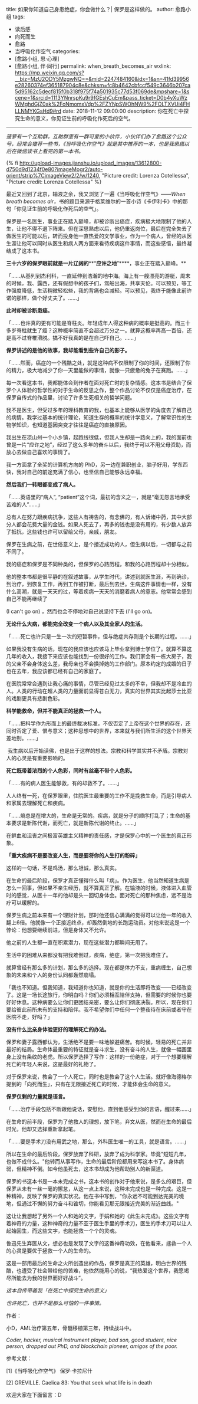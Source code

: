 title: 如果你知道自己身患绝症，你会做什么？| 保罗是这样做的。
author: 愈路小组
tags:
  - 读后感
  - 向死而生
  - 愈路
  - 当呼吸化作空气
categories:
  - [愈路小组, 思·心理]
  - [愈路小组, 伴·同行]
permalink: when_breath_becomes_air
wxlink: https://mp.weixin.qq.com/s?__biz=MzU2ODY5MzgwNQ==&mid=2247484160&idx=1&sn=41fd39956e28260374ef365187904c8e&chksm=fc8b4642cbfccf549c3646b207ca5d95162c5decf815f0b318f975f74a501935c77d53f069de&mpshare=1&scene=1&srcid=1113YNnrspKu9r9fGEshCuEm&pass_ticket=D0b4yXuWzWMghdGjZ0ak%2FoNmomxVdp%2FZYNpSWOhNW9%2FOLTXVUi4FHLLNMYKGsHd9#rd
date: 2018-11-12 09:00:00
description: 你在死亡中探究生命的意义，你见证生前的呼吸化作死后的空气。
---

_菠萝有一个互助群，互助群里有一群可爱的小伙伴，小伙伴们办了愈路这个公众号，经常会推荐一些书，《当呼吸化作空气》就是其中推荐的一本，也是我患癌以后在微信读书上看完的第一本书。_

<!-- more -->

{% fi http://upload-images.jianshu.io/upload_images/13612800-d750d9d1234f0e80?imageMogr2/auto-orient/strip%7CimageView2/2/w/1240, "Picture credit: Lorenza Cotellessa", "Picture credit: Lorenza Cotellessa" %}

最近又回到了北京，输液之余，我又浏览了一遍《当呼吸化作空气》——_When breath becomes air_，书的题目来源于格莱维尔的一首小诗《卡伊利卡》中的那句「你见证生前的呼吸化作死后的空气」。

保罗是一名医生，事业正在踏入巅峰，却被诊断出癌症，疾病极大地限制了他的人生，让他不得不退下阵来。但在深思熟虑以后，他仍重返岗位，最后在完全失去了做医生的可能以后，转而投身他一直热爱的文学事业，作为一个病人，曾经的从医生涯让他可以同时从医生和病人两方面来看待疾病这件事情，而这些感悟，最终凝结成了这本书。

**三十六岁的保罗眼前就是一片辽阔的****“****应许之地****”****，事业正在踏入巅峰。**

「……从基列到杰利科，一直延伸到浩瀚的地中海。海上有一艘漂亮的游艇，周末的时候，我、露西，还有假想中的孩子们，驾船出海，共享天伦。可以预见，等工作强度降低，生活稍微轻松些，我的背痛也会减轻。可以预见，我终于能像此前许诺的那样，做个好丈夫了。……」

**此时却被诊断患癌。**

「……也许真的更有可能是脊柱炎。年轻成年人得这种病的概率是挺高的。而三十多岁脊柱就生了癌？这种概率简直不会超过万分之一。就算这概率再高一百倍，还是高不过脊椎滑脱。搞不好我真的是在自己吓自己。……」

**保罗讲述的是他的故事，我却能看到些许自己的影子。**

「……然而，癌症的一个残酷之处，就是这种病不仅限制了你的时间，还限制了你的精力，极大地减少了你一天里能做的事情，就像一只疲惫的兔子在赛跑。……」

每一次看这本书，我都能体会到作者在面对死亡时的复杂情感。这本书是结合了保罗个人体验的哲学性的对于生命的反思之作，整个作品讨论不仅仅是癌症治疗，在保罗自传式的作品里，讨论了许多生死相关的哲学问题。

我不是医生，但受过多年的理科教育的我，也基本上能够从医学的角度去了解自己的病情。我学过基本的统计理论，知道生存的概率的统计学意义，了解常识性的生物学知识，也知道基因突变才往往是癌症的直接原因。

我出生在凉山州一个小乡镇，起跑线很低，但我人生却是一路向上的，我的面前也曾是一片“应许之地”，经过了这么多年的奋斗以后，我终于可以不用父母资助，而放心去做自己喜欢的事情了。

我一方面拿了全奖的计算机方向的 PhD，另一边在兼职创业，脑子好用，学东西快，我对自己的前途充满了信心，也坚信自己能够永远幸福。

**然后我们一转眼都变成了病人。**

「……英语里的“病人”, “patient”这个词，最初的含义之一，就是“毫无怨言地承受苦难的人”……」

总有人在努力跟疾病抗争，这些人有祷告的，有念佛的，有人诉诸中药，其中大部分人都会花费大量的金钱。如果人死去了，再多的钱也是没有用的，有少数人放弃了抵抗，这些钱也许可以留给父母，亲戚，朋友。

保罗在生病之前，在世俗意义上，是个接近成功的人，但生病以后，一切都与之前不同了。

我的癌症和保罗是不同种类的，但保罗的心路历程，和我的心路历程却十分相似。

他的整本书都是很平静的在叙述故事，从学生时代，讲述到就医生涯，再到确诊，到治疗，到恢复工作，再到工作被打断，最后到去世。生病这件事情也一样，没有什么高潮，就是一天天的过，等着疾病一天天的消磨着病人的意志。他常常会感到自己不能再继续了

(I can't go on) ，然而也会不停地对自己说坚持下去 (I'll go on)。

**无论什么大病，都能完全改变一个病人以及其全家人的生活。**

「……死亡也许只是一生一次的短暂事件，但与绝症共存则是个长期的过程。……」

如果我没有生病的话，现在的我应该也应该马上毕业拿到博士学位了。就算不算这几年的收入，我接下来应该也能找到一份很好的工作。我们家会有一栋大房子，我的父亲不会身体这么差，我母亲也不会换掉她的工作部门。原本约定的成婚的日子也在去年，我应该都已经有自己的家庭了。

在医院常常会遇到让我心痛的事情，尽管已经见过太多的不幸，但我却不是冷血的人。人类的行动在超人类的力量面前显得苍白无力，真实的世界其实比起莎士比亚的戏剧更具有悲剧色彩。

**科学能救命，但并不能真正的拯救一个人。**

「……把科学作为形而上的最终裁决标准，不仅否定了上帝在这个世界的存在，还同时否定了爱、恨与意义；这种思想中的世界，本来就与我们所生活的这个世界天差地别。……」

 我生病以后开始读佛，也是出于这样的想法。宗教和科学其实并不矛盾。宗教对人的心灵是有重要影响的。

**死亡既带着浓烈的个人色彩，同时有丝毫不带个人色彩。**

「……有的病人医生能够救，有的却救不了。……」

人人终有一死，在保罗眼里，住院医生最重要的工作不是挽救生命，而是引导病人和家属去理解死亡和疾病。

「……熵总是在增大的，生命是无常的。疾病，就是分子的顺序打乱了；生命的基本要求是新陈代谢，而死亡，就是新陈代谢的终止。……」

在鲜血和沮丧之间极富英雄主义精神的责任感，才是保罗心中的一个医生的真正形象。

**「重大疾病不是要改变人生，而是要将你的人生打的粉碎」**

这样的一句话，不是鸡汤，那么坦诚，那么真实。

在生命的最后阶段，保罗才真正懂得什么叫「病」。作为医生，他当然知道生病是怎么一回事，但如果不亲生经历，就不算真正了解。在输液的时候，液体进入血管时的感觉，从医十一年的他却是头一回切身体会。面对死亡的那种焦虑，远不是治疗可以缓解的。

保罗生病之前本来有一个理财计划，那时他还信心满满的觉得可以让他一年的收入翻上6倍。他就像一个正接近终点，却轰然倒地的长跑运动员。对他来说这是一个悖论：他想要继续前进，但是身体又不允许。

他之前的人生都一直在积累潜力，现在这些潜力都瞬间无用了。

生活中的困难从来都没有把我难倒过，疾病，绝症，第一次把我难住了。

就算曾经有那么多的计划，那么多的选择。现在都是体力不支，重病缠生，自己想象的未来和个人的身份认同都轰然崩塌。

「我也不知道。但我知道，我知道你也知道，就是你的生活即将改变——已经改变了。这是一场长途旅行，你明白吗？你们必须相互陪伴支持，但需要的时候你也要好好休息。这种病要么让你们更团结亲密，要么让你们彻底决裂。所以，现在你们要给彼此前所未有的支持和陪伴。我不希望你们中任何一个整夜待在床前或者守在医院不走，好吗？」

**没有什么比亲身体验更好的理解死亡的办法。**

保罗和妻子露西都认为，生活绝不是要一味地躲避痛苦。有时候，轻易的死亡并非最好的结局。生命体最重要的特征就是奋斗求生，没有奋斗的人生，就像一幅画里身上没有条纹的老虎。所以保罗选择了写作：这样的一份绝症，对于一个想要理解死亡的年轻人来说，这是最好的礼物了。

对于保罗来说，教会了一个人死亡，同时也是教会了这个人生活。就好像海德格尔提到的「向死而生」，只有在无限接近死亡的时候，才能体会生命的意义。

**保罗仅剩的力量就是语言。**

「……治疗手段包括不断跟他说话，安慰他，直到他感受到你的言语，醒过来……」

在生命的前半段，保罗为了他救人的理想，放下笔，弃文从医，然而在生命的最后时光，他却又选择重新拿起笔。

「……要是手术刀没有用武之地，那么，外科医生唯一的工具，就是语言。……」

所以在生命的最后阶段，保罗放弃了科研，放弃了成为科学家。毕竟"短短几年，也做不成什么。"他转而从事写作，生命的最后阶段都用来写这本书了。身体病弱，但精神不倒。如今他虽死去，这本书却成为他帮助别人的新渠道。

保罗的书这本书是一本未完成之书，这本书的创作对于他来说，是多么的艰巨，但保罗从未有一丝一毫的懈怠，从这一点上来说，这种未完成也是一种完成。这是一种精神，反映了保罗的真实状况。他在书中写到，"你永远不可能到达完美的境地，但通过不懈的努力奋斗和锥切，你能看见那无限接近完美的渐近曲线。"

这让让我想起了另外一个人和她的文字，于娟和她的《此生未完成》。这些文字有着神奇的力量，这种神奇的力量不亚于医生手里的手术刀，医生的手术刀可以让人起始回生，而这些文字，也能拯救一个个的灵魂。

鲁迅先生弃医从文，想必也是发现了文字的这番神奇功效，在他看来，拯救一个人的心灵是要优于拯救一个人的生命的。

这是一部用最后的生命之火所创造出的作品，保罗是真正的英雄，明白世界的残酷，也遭受了社会带给他的苦难，他依然能用心的说，“我热爱这个世界，我愿竭尽所能去为我的世界而好好战斗”。

_这本自传带着我「在死亡中探究生命的意义」_

_也许死亡，也并不是那么可怕的一件事情。_

作者：

小D，AML治疗第五年，骨髓移植第三年，持续战斗中。

_Coder, hacker, musical instrument player, bad son, good student, nice person, dropped out PhD, and blockchain pioneer, amigos of the poor._

参考文献：

\[1\]《当呼吸化作空气》 保罗·卡拉尼什

\[2\] GREVILLE. Caelica 83: You that seek what life is in death 

欢迎大家在下面留言：D